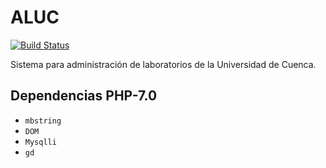 # ALUC
[![Build Status](https://travis-ci.org/trivialbox/aluc.svg?branch=master)](https://travis-ci.org/trivialbox/aluc)

Sistema para administración de laboratorios de la Universidad de Cuenca.


## Dependencias PHP-7.0
+ `mbstring`
+ `DOM`
+ `Mysqlli`
+ `gd`